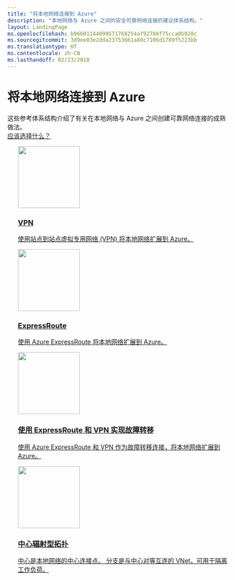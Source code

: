 ```yaml
---
title: "将本地网络连接到 Azure"
description: "本地网络与 Azure 之间的安全可靠网络连接的建议体系结构。"
layout: LandingPage
ms.openlocfilehash: b96601144099571768254af92788f75cca0b928c
ms.sourcegitcommit: 3d9ee03e2dda23753661a80c7106d1789f5223bb
ms.translationtype: HT
ms.contentlocale: zh-CN
ms.lasthandoff: 02/23/2018
---
```

<!-- This file is generated! -->
<!-- See the templates in ./build/reference-architectures  -->
<!-- See data in index.json -->

# <a name="connect-an-on-premises-network-to-azure"></a>将本地网络连接到 Azure

这些参考体系结构介绍了有关在本地网络与 Azure 之间创建可靠网络连接的成熟做法。 <br/>[应该选择什么？](./considerations.md)

<section class="series">
    <ul class="panelContent">
    <!-- VPN -->
<li style="display: flex; flex-direction: column;">
    <a href="./vpn.md" style="display: flex; flex-direction: column; flex: 1 0 auto;">
        <div class="cardSize" style="flex: 1 0 auto; display: flex;">
            <div class="cardPadding" style="display: flex;">
                <div class="card">
                    <div class="cardImageOuter">
                        <div class="cardImage">
                            <img src="./images/vpn.svg" height="140px" />
                        </div>
                    </div>
                    <div class="cardText">
                        <h3>VPN</h3>
                        <p>使用站点到站点虚拟专用网络 (VPN) 将本地网络扩展到 Azure。</p>
                    </div>
                </div>
            </div>
        </div>
    </a>
</li>
    <!-- ExpressRoute -->
<li style="display: flex; flex-direction: column;">
    <a href="./expressroute.md" style="display: flex; flex-direction: column; flex: 1 0 auto;">
        <div class="cardSize" style="flex: 1 0 auto; display: flex;">
            <div class="cardPadding" style="display: flex;">
                <div class="card">
                    <div class="cardImageOuter">
                        <div class="cardImage">
                            <img src="./images/expressroute.svg" height="140px" />
                        </div>
                    </div>
                    <div class="cardText">
                        <h3>ExpressRoute</h3>
                        <p>使用 Azure ExpressRoute 将本地网络扩展到 Azure。</p>
                    </div>
                </div>
            </div>
        </div>
    </a>
</li>
    <!-- ExpressRoute with VPN failover -->
<li style="display: flex; flex-direction: column;">
    <a href="./expressroute-vpn-failover.md" style="display: flex; flex-direction: column; flex: 1 0 auto;">
        <div class="cardSize" style="flex: 1 0 auto; display: flex;">
            <div class="cardPadding" style="display: flex;">
                <div class="card">
                    <div class="cardImageOuter">
                        <div class="cardImage">
                            <img src="./images/expressroute-vpn-failover.svg" height="140px" />
                        </div>
                    </div>
                    <div class="cardText">
                        <h3>使用 ExpressRoute 和 VPN 实现故障转移</h3>
                        <p>使用 Azure ExpressRoute 和 VPN 作为故障转移连接，将本地网络扩展到 Azure。</p>
                    </div>
                </div>
            </div>
        </div>
    </a>
</li>
    <!-- Hub-spoke topology -->
<li style="display: flex; flex-direction: column;">
    <a href="./hub-spoke.md" style="display: flex; flex-direction: column; flex: 1 0 auto;">
        <div class="cardSize" style="flex: 1 0 auto; display: flex;">
            <div class="cardPadding" style="display: flex;">
                <div class="card">
                    <div class="cardImageOuter">
                        <div class="cardImage">
                            <img src="./images/hub-spoke.svg" height="140px" />
                        </div>
                    </div>
                    <div class="cardText">
                        <h3>中心辐射型拓扑</h3>
                        <p>中心是本地网络的中心连接点。 分支是与中心对等互连的 VNet，可用于隔离工作负荷。</p>
                    </div>
                </div>
            </div>
        </div>
    </a>
</li>
    </ul>
</section>

<ul class="panelContent cardsI">
</ul>